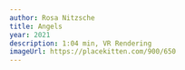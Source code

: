 ```yaml
---
author: Rosa Nitzsche
title: Angels
year: 2021
description: 1:04 min, VR Rendering
imageUrl: https://placekitten.com/900/650
---
```


